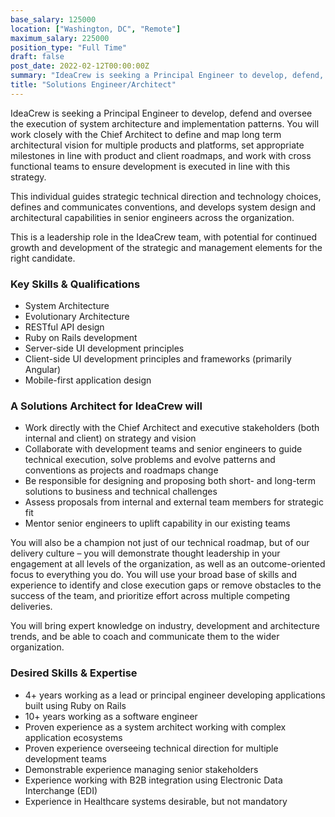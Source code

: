 ```yaml
---
base_salary: 125000
location: ["Washington, DC", "Remote"]
maximum_salary: 225000
position_type: "Full Time"
draft: false
post_date: 2022-02-12T00:00:00Z
summary: "IdeaCrew is seeking a Principal Engineer to develop, defend, and oversee the execution of system architecture and implementation patterns."
title: "Solutions Engineer/Architect"
---
```


IdeaCrew is seeking a Principal Engineer to develop, defend and oversee the execution of system architecture and implementation patterns. You will work closely with the Chief Architect to define and map long term architectural vision for multiple products and platforms, set appropriate milestones in line with product and client roadmaps, and work with cross functional teams to ensure development is executed in line with this strategy.

This individual guides strategic technical direction and technology choices, defines and communicates conventions, and develops system design and architectural capabilities in senior engineers across the organization.

This is a leadership role in the IdeaCrew team, with potential for continued growth and development of the strategic and management elements for the right candidate.

### Key Skills & Qualifications

- System Architecture
- Evolutionary Architecture
- RESTful API design
- Ruby on Rails development
- Server-side UI development principles
- Client-side UI development principles and frameworks (primarily Angular)
- Mobile-first application design

### A Solutions Architect for IdeaCrew will

- Work directly with the Chief Architect and executive stakeholders (both internal and client) on strategy and vision
- Collaborate with development teams and senior engineers to guide technical execution, solve problems and evolve patterns and conventions as projects and roadmaps change
- Be responsible for designing and proposing both short- and long-term solutions to business and technical challenges
- Assess proposals from internal and external team members for strategic fit
- Mentor senior engineers to uplift capability in our existing teams

You will also be a champion not just of our technical roadmap, but of our delivery culture – you will demonstrate thought leadership in your engagement at all levels of the organization, as well as an outcome-oriented focus to everything you do. You will use your broad base of skills and experience to identify and close execution gaps or remove obstacles to the success of the team, and prioritize effort across multiple competing deliveries.

You will bring expert knowledge on industry, development and architecture trends, and be able to coach and communicate them to the wider organization.

### Desired Skills & Expertise

- 4+ years working as a lead or principal engineer developing applications built using Ruby on Rails
- 10+ years working as a software engineer
- Proven experience as a system architect working with complex application ecosystems
- Proven experience overseeing technical direction for multiple development teams
- Demonstrable experience managing senior stakeholders
- Experience working with B2B integration using Electronic Data Interchange (EDI)
- Experience in Healthcare systems desirable, but not mandatory
